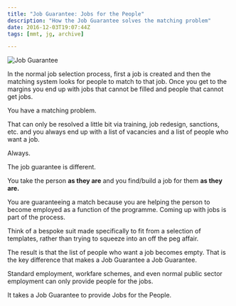 ```yaml
---
title: "Job Guarantee: Jobs for the People"
description: "How the Job Guarantee solves the matching problem"
date: 2016-12-03T19:07:44Z
tags: [mmt, jg, archive]

---
```


![Job Guarantee](images/job-guarantee.png)


In the normal job selection process, first a job is created and then the matching system looks for people to match to that job. Once you get to the margins you end up with jobs that cannot be filled and people that cannot get jobs.

You have a matching problem.

That can only be resolved a little bit via training, job redesign, sanctions, etc. and you always end up with a list of vacancies and a list of people who want a job.

Always.

The job guarantee is different.

You take the person **as they are** and you find/build a job for them **as they are.**

You are guaranteeing a match because you are helping the person to become employed as a function of the programme. Coming up with jobs is part of the process.

Think of a bespoke suit made specifically to fit from a selection of templates, rather than trying to squeeze into an off the peg affair.

The result is that the list of people who want a job becomes empty. That is the key difference that makes a Job Guarantee a Job Guarantee.

Standard employment, workfare schemes, and even normal public sector employment can only provide people for the jobs.

It takes a Job Guarantee to provide Jobs for the People.

